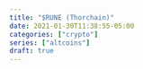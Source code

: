 ```yaml
---
title: "$RUNE (Thorchain)"
date: 2021-01-30T11:38:55-05:00
categories: ["crypto"]
series: ["altcoins"]
draft: true
---
```


